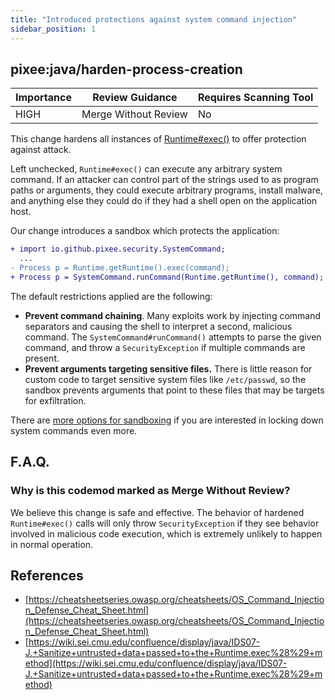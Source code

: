 ```yaml
---
title: "Introduced protections against system command injection"
sidebar_position: 1
---
```


## pixee:java/harden-process-creation 

| Importance  | Review Guidance      | Requires Scanning Tool |
|-------------|----------------------|------------------------|
| HIGH | Merge Without Review | No     |

This change hardens all instances of [Runtime#exec()](https://docs.oracle.com/en/java/javase/17/docs/api/java.base/java/lang/Runtime.html) to offer protection against attack.

Left unchecked, `Runtime#exec()` can execute any arbitrary system command. If an attacker can control part of the strings used to as program paths or arguments, they could execute arbitrary programs, install malware, and anything else they could do if they had a shell open on the application host.

Our change introduces a sandbox which protects the application:

```diff
+ import io.github.pixee.security.SystemCommand;
  ...
- Process p = Runtime.getRuntime().exec(command);
+ Process p = SystemCommand.runCommand(Runtime.getRuntime(), command);
```

The default restrictions applied are the following:
* **Prevent command chaining**. Many exploits work by injecting command separators and causing the shell to interpret a second, malicious command. The `SystemCommand#runCommand()` attempts to parse the given command, and throw a `SecurityException` if multiple commands are present.
* **Prevent arguments targeting sensitive files.** There is little reason for custom code to target sensitive system files like `/etc/passwd`, so the sandbox prevents arguments that point to these files that may be targets for exfiltration.

There are [more options for sandboxing](https://github.com/pixee/java-security-toolkit/blob/main/src/main/java/io/github/pixee/security/SystemCommand.java#L15) if you are interested in locking down system commands even more.

## F.A.Q.

### Why is this codemod marked as Merge Without Review?

We believe this change is safe and effective. The behavior of hardened `Runtime#exec()` calls will only throw `SecurityException` if they see behavior involved in malicious code execution, which is extremely unlikely to happen in normal operation.


## References
 * [https://cheatsheetseries.owasp.org/cheatsheets/OS_Command_Injection_Defense_Cheat_Sheet.html](https://cheatsheetseries.owasp.org/cheatsheets/OS_Command_Injection_Defense_Cheat_Sheet.html)
 * [https://wiki.sei.cmu.edu/confluence/display/java/IDS07-J.+Sanitize+untrusted+data+passed+to+the+Runtime.exec%28%29+method](https://wiki.sei.cmu.edu/confluence/display/java/IDS07-J.+Sanitize+untrusted+data+passed+to+the+Runtime.exec%28%29+method)
